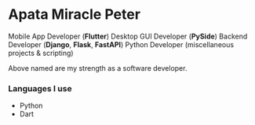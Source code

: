 # Apata Miracle Peter

Mobile App Developer (**Flutter**)
Desktop GUI Developer (**PySide**)
Backend Developer (**Django**, **Flask**, **FastAPI**)
Python Developer (miscellaneous projects & scripting)

Above named are my strength as a software developer.

### Languages I use

- Python
- Dart
